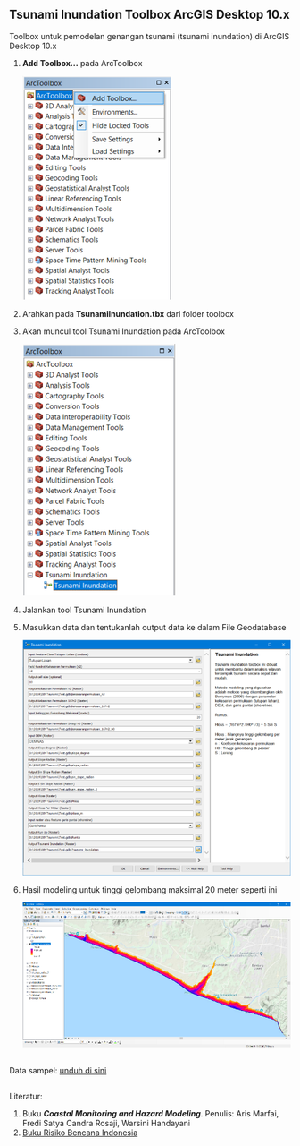 ## Tsunami Inundation Toolbox ArcGIS Desktop 10.x
Toolbox untuk pemodelan genangan tsunami (tsunami inundation) di ArcGIS Desktop 10.x

1. **Add Toolbox...** pada ArcToolbox

	![](pic/pic1.png)

2. Arahkan pada **TsunamiInundation.tbx** dari folder toolbox
3. Akan muncul tool Tsunami Inundation pada ArcToolbox
	
    ![](pic/pic2.png)
    
4. Jalankan tool Tsunami Inundation
5. Masukkan data dan tentukanlah output data ke dalam File Geodatabase
	
    ![](pic/pic3.png)
    
6. Hasil modeling untuk tinggi gelombang maksimal 20 meter seperti ini
	
    ![](pic/pic4.png)

##
Data sampel: [unduh di sini](https://www.dropbox.com/s/agoia1oj2l4jbn1/Data.zip?dl=0)


##
Literatur:
1. Buku _**Coastal Monitoring and Hazard Modeling**_. Penulis: Aris Marfai, Fredi Satya Candra Rosaji, Warsini Handayani
2. [Buku Risiko Bencana Indonesia](http://inarisk.bnpb.go.id/pdf/Buku%20RBI_Final_low.pdf)